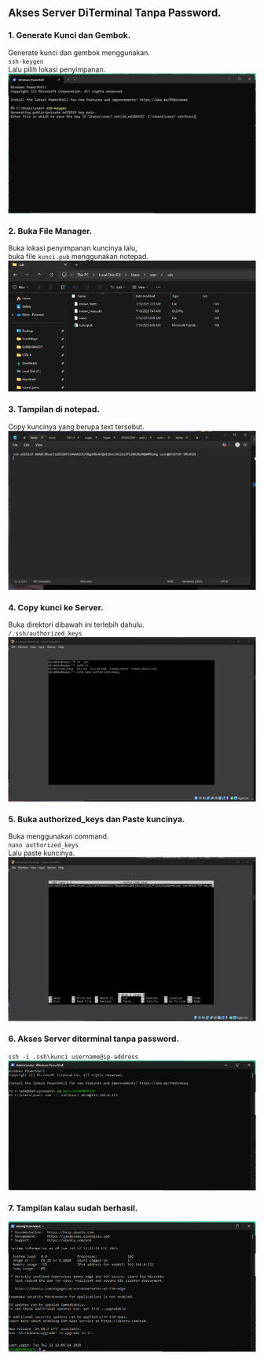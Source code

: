 ## Akses Server DiTerminal Tanpa Password.

### 1. Generate Kunci dan Gembok.

Generate kunci dan gembok menggunakan.  
`ssh-keygen`  
Lalu pilih lokasi penyimpanan.  
![sshkeygen](scr/Foto-2-0.png)

### 2. Buka File Manager.  
Buka lokasi penyimpanan kuncinya lalu,  
buka file `kunci.pub` menggunakan notepad.
![kunci.pub di file manager](scr/Foto-2-1.png)

### 3. Tampilan di notepad.

Copy kuncinya yang berupa text tersebut. 
![tampilan di notepad](scr/Foto-2-2.png)

### 4. Copy kunci ke Server.
Buka direktori dibawah ini terlebih dahulu.   
`/.ssh/authorized_keys`  
![copy ke server](scr/Foto-2-3.png)

### 5. Buka authorized_keys dan Paste kuncinya.  

Buka menggunakan command.  
`nano authorized_keys`  
Lalu paste kuncinya.
![nano](scr/Foto-2-4.png)

### 6. Akses Server diterminal tanpa password.  
`ssh -i .ssh\kunci username@ip-address`  
![powershell](scr/Foto-2-5.png)

### 7. Tampilan kalau sudah berhasil.

![ ](scr/Foto-2-6.png)
